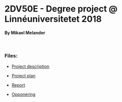 # 2DV50E - Degree project @ Linnéuniversitetet 2018
#### By Mikael Melander
&nbsp;
&nbsp;
&nbsp;
&nbsp;
### Files:
* [Project description](ProjectDescription.pdf)

* [Project plan](ProjectPlan.pdf)

* [Report](report.pdf)

* [Opponering](opponering.pdf)
